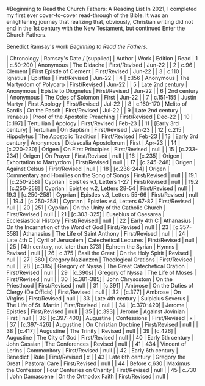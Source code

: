 #Beginning to Read the Church Fathers: A Reading List
In 2021, I completed my first ever cover-to-cover read-through of the Bible. It was an enlightening journey that 
realizing that, obviously, Christian writing did not end in the 1st century with the New Testament, but continued 
Enter the Church Fathers.

Benedict Ramsay's work _Beginning to Read the Fathers_. 

| Chronology | Ramsay's Date / [supplied] | Author | Work | Edition | Read
| 1 | c.50-200 | Anonymous | The Didache | First/Revised | Jun-22 |
| 2 | c.96 | Clement | First Epistle of Clement | First/Revised | Jun-22 |
| 3 | c.110 | Ignatius | Epistles | First/Revised | Jun-22 |
| 4 | c.156 | Anonymous | The Martyrdom of Polycarp | First/Revised | Jun-22 |
| 5 | Late 2nd century | Anonymous | Epistle to Diognetus | First/Revised | Jun-22 |
| 6 | 2nd century | Anonymous | The Odes of Solomon | First | Jun-22 |
| 7 | c.151-155 | Justin Martyr | First Apology | First/Revised | Jul-22 |
| 8 | c.160-170 | Melito of Sardis | On the Pasch | First/Revised | Jul-22 |
| 9 | Late 2nd century | Irenaeus | Proof of the Apostolic Preaching | First/Revised | Dec-22 |
| 10 | [c.197] | Tertullian | Apology | First/Revised | Feb-23 |
| 11 | [Early 3rd century) | Tertullian | On Baptism | First/Revised | Jan-23 |
| 12 | c.215 | Hippolytus | The Apostolic Tradition | First/Revised | Feb-23 |
| 13 | Early 3rd century | Anonymous | Didascalia Apostolorum | First | Apr-23 |
| 14 | [c.220-230] | Origen | On First Principles | First/Revised | null |
| 15 | [c.233-234] | Origen | On Prayer | First/Revised | null |
| 16 | [c.235] | Origen | Exhortation to Martyrdom | First/Revised | null |
| 17 | [c.245-248] | Origen | Against Celsus | First/Revised | null |
| 18 | [c.238-244] | Origen | Commentary and Homilies on the Song of Songs | First/Revised | null |
| 19.1 | [c.250-258] | Cyprian | Epistles v.1, Letters 1-27 | First/Revised | null |
| 19.2 | [c.250-258] | Cyprian | Epistles v.2, Letters 28-54 | First/Revised | null |
| 19.3 | [c.250-258] | Cyprian | Epistles v.3, Letters 55-66 | First/Revised | null |
| 19.4 | [c.250-258] | Cyprian | Epistles v.4, Letters 67-82 | First/Revised | null |
| 20 | 251 | Cyprian | On the Unity of the Catholic Church | First/Revised | null |
| 21 | [c.303-325] | Eusebius of Caesarea | Ecclesiastical History | First/Revised | null |
| 22 | Early 4th C | Athanasius | On the Incarnation of the Word of God | First/Revised | null |
| 23 | [c.357-358] | Athanasius | The Life of Saint Anthony | First/Revised | null |
| 24 | Late 4th C | Cyril of Jerusalem | Catechetical Lectures | First/Revised | null |
| 25 | [4th century, not later than 373] | Ephrem the Syrian | Hymns | Revised | null |
| 26 | c.375 | Basil the Great | On the Holy Spirit | Revised | null |
| 27 | 380 | Gregory Nazianzen | Theological Orations | First/Revised | null |
| 28 | [c.385] | Gregory of Nyssa | The Great Catechetical Oration | First/Revised | null |
| 29 | [c.390s] | Gregory of Nyssa | The Life of Moses | First/Revised | null |
| 30 | [c.381-385] | John Chrysostom | On the Priesthood | First/Revised | null |
| 31 | [c.391] | Ambrose | On the Duties of Clergy (De Officis) | First/Revised | null |
| 32 | [c.377] | Ambrose | On Virgins | First/Revised | null |
| 33 | Late 4th century | Sulpicius Severus | The Life of St. Martin | First/Revised | null |
| 34 | [c.370-420] | Jerome | Epistles | First/Revised | null |
| 35 | [c.393] | Jerome | Against Jovinian | First | null |
| 36 | [c.397-400] | Augustine | Confessions | First/Revised | x |
| 37 | [c.397-426] | Augustine | On Christian Doctrine | First/Revised | null |
| 38 | [c.417] | Augustine | The Trinity | Revised | null |
| 39 | [c.426] | Augustine | The City of God | First/Revised | null |
| 40 | Early 5th century | John Cassian | The Conferences | Revised | null |
| 41 | 434 | Vincent of Lerins | Commonitory | First/Revised | null |
| 42 | Early 6th century | Benedict | Rule | First/Revised | x |
| 43 | Late 6th century | Gregory the Great | Pastoral Care | First/Revised | null |
| 44 | Before c.630 | Maximus the Confessor | Four Centuries on Charity | First/Revised | null |
| 45 | c.730 | John Damascene | On the Orthodox Faith | First/Revised | null |
